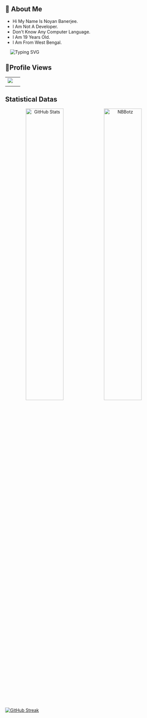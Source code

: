 ## 🚀 About Me

- Hi My Name Is Noyan Banerjee.
- I Am Not A Developer.
- Don't Know Any Computer Language.
- I Am 19 Years Old.
- I Am From West Bengal.

&nbsp;   &nbsp;  ![Typing SVG](https://readme-typing-svg.herokuapp.com/?lines=BAM+BHOLE+😊;Welcome+To+My+Profile.;Bolo+HAR+HAR+MAHADEV.)

## 👀Profile Views
|  |  |
| --- | --- |
|![](https://komarev.com/ghpvc/?username=NBBotz)|
| | |

<!-- GitHub Stats Section -->
## Statistical Datas

<p align="center">
  <img width="49%" src="https://github-readme-stats.vercel.app/api?username=NBBotz&show_icons=true&line_height=37&locale=en&bg_color=0d1117&text_color=ffffff"
       alt="GitHub Stats" />
  <img width="49%" src="https://github-readme-stats.vercel.app/api/top-langs?username=NBBotz&langs_count=20&show_icons=true&locale=en&bg_color=0d1117&text_color=F0184E&layout=compact"
       alt="NBBotz" />
</p>

[![GitHub Streak](https://streak-stats.demolab.com/?user=NBbotz&theme=green_nur)](https://git.io/streak-stats)



